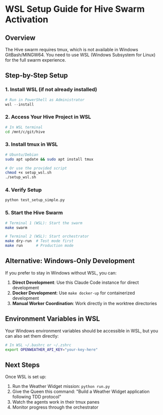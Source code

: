 # WSL Setup Guide for Hive Swarm Activation

## Overview
The Hive swarm requires tmux, which is not available in Windows GitBash/MINGW64. You need to use WSL (Windows Subsystem for Linux) for the full swarm experience.

## Step-by-Step Setup

### 1. Install WSL (if not already installed)
```powershell
# Run in PowerShell as Administrator
wsl --install
```

### 2. Access Your Hive Project in WSL
```bash
# In WSL terminal
cd /mnt/c/git/hive
```

### 3. Install tmux in WSL
```bash
# Ubuntu/Debian
sudo apt update && sudo apt install tmux

# Or use the provided script
chmod +x setup_wsl.sh
./setup_wsl.sh
```

### 4. Verify Setup
```bash
python test_setup_simple.py
```

### 5. Start the Hive Swarm
```bash
# Terminal 1 (WSL): Start the swarm
make swarm

# Terminal 2 (WSL): Start orchestrator
make dry-run  # Test mode first
make run      # Production mode
```

## Alternative: Windows-Only Development

If you prefer to stay in Windows without WSL, you can:

1. **Direct Development**: Use this Claude Code instance for direct development
2. **Docker Development**: Use `make docker-up` for containerized development
3. **Manual Worker Coordination**: Work directly in the worktree directories

## Environment Variables in WSL

Your Windows environment variables should be accessible in WSL, but you can also set them directly:

```bash
# In WSL ~/.bashrc or ~/.zshrc
export OPENWEATHER_API_KEY="your-key-here"
```

## Next Steps

Once WSL is set up:
1. Run the Weather Widget mission: `python run.py`
2. Give the Queen this command: "Build a Weather Widget application following TDD protocol"
3. Watch the agents work in their tmux panes
4. Monitor progress through the orchestrator